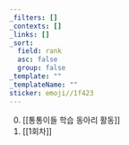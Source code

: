 ```yaml
---
_filters: []
_contexts: []
_links: []
_sort:
  field: rank
  asc: false
  group: false
_template: ""
_templateName: ""
sticker: emoji//1f423
---
```

0. [[통통이들 학습 동아리 활동]]
1. [[1회차]]